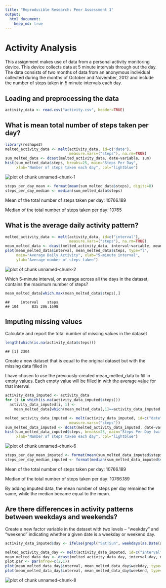 ```yaml
---
title: "Reproducible Research: Peer Assessment 1"
output: 
  html_document:
    keep_md: true
---
```


# Activity Analysis

This assignment makes use of data from a personal activity monitoring device. This device collects data at 5 minute intervals through out the day. The data consists of two months of data from an anonymous individual collected during the months of October and November, 2012 and include the number of steps taken in 5 minute intervals each day.

## Loading and preprocessing the data

```r
activity_data <- read.csv("activity.csv", header=TRUE)
```


## What is mean total number of steps taken per day?

```r
library(reshape2)
melted_activity_data <- melt(activity_data, id=c("date"),
                             measure.vars=("steps"), na.rm=TRUE)
sum_melted_data <- dcast(melted_activity_data, date~variable, sum)
hist(sum_melted_data$steps, breaks=25, main="Steps Per Day",
     xlab="Number of steps taken each day", col="lightblue")
```

![plot of chunk unnamed-chunk-1](figure/unnamed-chunk-1-1.png) 

```r
steps_per_day_mean <- format(mean(sum_melted_data$steps), digits=8)
steps_per_day_median <- median(sum_melted_data$steps)
```
Mean of the total number of steps taken per day: 10766.189

Median of the total number of steps taken per day: 10765


## What is the average daily activity pattern?

```r
melted_activity_data <- melt(activity_data, id=c("interval"),
                             measure.vars=("steps"), na.rm=TRUE)
mean_melted_data <- dcast(melted_activity_data, interval~variable, mean)
plot(mean_melted_data$interval, mean_melted_data$steps, type="l",
     main="Average Daily Activity", xlab="5-minute interval",
     ylab="Average number of steps taken")
```

![plot of chunk unnamed-chunk-2](figure/unnamed-chunk-2-1.png) 

Which 5-minute interval, on average across all the days in the dataset, contains the maximum number of steps?

```r
mean_melted_data[which.max(mean_melted_data$steps),]
```

```
##     interval    steps
## 104      835 206.1698
```



## Imputing missing values
Calculate and report the total number of missing values in the dataset


```r
length(which(is.na(activity_data$steps)))
```

```
## [1] 2304
```

Create a new dataset that is equal to the original dataset but with the missing data filled in

I have chosen to use the previously-created mean_melted_data to fill in empty values. Each empty value will be filled in with the average value for that interval.


```r
activity_data_imputed <- activity_data
for (i in which(is.na(activity_data_imputed$steps)))
  activity_data_imputed[i, 1] <-
    mean_melted_data[which(mean_melted_data[,1]==activity_data_imputed[i,3]),2]
```


```r
melted_activity_data_imputed <- melt(activity_data_imputed, id=c("date"),
                             measure.vars=("steps"))
sum_melted_data_imputed <- dcast(melted_activity_data_imputed, date~variable, sum)
hist(sum_melted_data_imputed$steps, breaks=25, main="Steps Per Day (with imputed data)",
     xlab="Number of steps taken each day", col="lightblue")
```

![plot of chunk unnamed-chunk-6](figure/unnamed-chunk-6-1.png) 

```r
steps_per_day_mean_imputed <- format(mean(sum_melted_data_imputed$steps), digits=8)
steps_per_day_median_imputed <- format(median(sum_melted_data_imputed$steps), digits=8)
```

Mean of the total number of steps taken per day: 10766.189

Median of the total number of steps taken per day: 10766.189

By adding imputed data, the mean number of steps per day remained the same, while the median became equal to the mean.


## Are there differences in activity patterns between weekdays and weekends?

Create a new factor variable in the dataset with two levels – “weekday” and “weekend” indicating whether a given date is a weekday or weekend day.


```r
activity_data_imputed$day <- ifelse(grepl("Sat|Sun", weekdays(as.Date(activity_data_imputed$date), abbreviate=TRUE)), "weekend", "weekday")
```


```r
melted_activity_data_day <- melt(activity_data_imputed, id=c("interval", "day"), measure.vars=("steps"))
mean_melted_data_day <- dcast(melted_activity_data_day, interval~day, mean)
plot.par <- par(mfrow=c(2,1))
plot(mean_melted_data_day$interval, mean_melted_data_day$weekday, type="l", main="Average Weekday Activity", xlab="", ylab="Average number of steps taken")
plot(mean_melted_data_day$interval, mean_melted_data_day$weekend, type="l", main="Average Weekend Activity", xlab="5-minute interval", ylab="Average number of steps taken")
```

![plot of chunk unnamed-chunk-8](figure/unnamed-chunk-8-1.png) 
